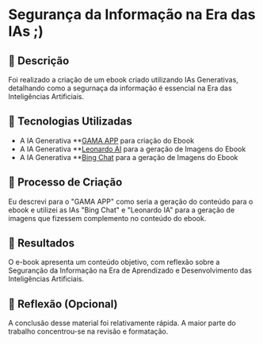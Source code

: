 
# Segurança da Informação na Era das IAs ;)

## 📒 Descrição
Foi realizado a criação de um ebook criado utilizando IAs Generativas, detalhando como a segurnaça da informação é essencial na Era das Inteligências Artificiais.

## 🤖 Tecnologias Utilizadas
- A IA Generativa **[GAMA APP](https://gamma.app) para criação do Ebook
- A IA Generativa **[Leonardo AI](https://leonardo.ai/) para a geração de Imagens do Ebook
- A IA Generativa **[Bing Chat](https://www.bing.com/chat) para a geração de Imagens do Ebook

## 🧐 Processo de Criação
Eu descrevi para o "GAMA APP" como seria a geração do conteúdo para o ebook e utilizei as IAs "Bing Chat" e "Leonardo IA" para a geração de imagens que fizessem complemento no conteúdo do ebook.

## 🚀 Resultados
O e-book apresenta um conteúdo objetivo, com reflexão sobre a Seguranção da Informação na Era de Aprendizado e Desenvolvimento das Inteligências Artificiais.

## 💭 Reflexão (Opcional)
A conclusão desse material foi relativamente rápida. A maior parte do trabalho concentrou-se na revisão e formatação.


